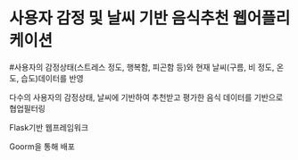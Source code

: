 # 사용자 감정 및 날씨 기반 음식추천 웹어플리케이션

#사용자의 감정상태(스트레스 정도, 행복함, 피곤함 등)와 현재 날씨(구름, 비 정도, 온도, 습도)데이터를 반영

다수의 사용자의 감정상태, 날씨에 기반하여 추천받고 평가한 음식 데이터를 기반으로 협업필터링

Flask기반 웹프레임워크

Goorm을 통해 배포

